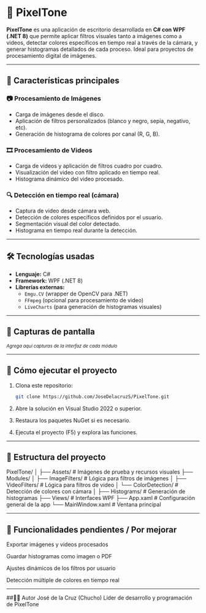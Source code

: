 # 🎨 PixelTone

**PixelTone** es una aplicación de escritorio desarrollada en **C# con WPF (.NET 8)** que permite aplicar filtros visuales tanto a imágenes como a videos, detectar colores específicos en tiempo real a través de la cámara, y generar histogramas detallados de cada proceso. Ideal para proyectos de procesamiento digital de imágenes.

---

## 🧠 Características principales

### 📷 Procesamiento de Imágenes
- Carga de imágenes desde el disco.
- Aplicación de filtros personalizados (blanco y negro, sepia, negativo, etc).
- Generación de histograma de colores por canal (R, G, B).

### 🎞️ Procesamiento de Videos
- Carga de videos y aplicación de filtros cuadro por cuadro.
- Visualización del video con filtro aplicado en tiempo real.
- Histograma dinámico del video procesado.

### 🔍 Detección en tiempo real (cámara)
- Captura de video desde cámara web.
- Detección de colores específicos definidos por el usuario.
- Segmentación visual del color detectado.
- Histograma en tiempo real durante la detección.

---

## 🛠️ Tecnologías usadas

- **Lenguaje:** C#
- **Framework:** WPF (.NET 8)
- **Librerías externas:**
  - `Emgu.CV` (wrapper de OpenCV para .NET)
  - `FFmpeg` (opcional para procesamiento de video)
  - `LiveCharts` (para generación de histogramas visuales)

---

## 📸 Capturas de pantalla

<sub>*Agrega aquí capturas de la interfaz de cada módulo*</sub>

---

## 🚀 Cómo ejecutar el proyecto

1. Clona este repositorio:

   ```bash
   git clone https://github.com/JoseDelacruzS/PixelTone.git
2. Abre la solución en Visual Studio 2022 o superior.

3. Restaura los paquetes NuGet si es necesario.

4. Ejecuta el proyecto (F5) y explora las funciones.

--- 

## 📁 Estructura del proyecto

PixelTone/
│
├── Assets/                  # Imágenes de prueba y recursos visuales
├── Modules/
│   ├── ImageFilters/        # Lógica para filtros de imágenes
│   ├── VideoFilters/        # Lógica para filtros de video
│   └── ColorDetection/      # Detección de colores con cámara
│
├── Histograms/              # Generación de histogramas
├── Views/                   # Interfaces WPF
├── App.xaml                 # Configuración general de la app
└── MainWindow.xaml          # Ventana principal

---

## 📌 Funcionalidades pendientes / Por mejorar
 Exportar imágenes y videos procesados

 Guardar histogramas como imagen o PDF

 Ajustes dinámicos de los filtros por usuario

 Detección múltiple de colores en tiempo real

---

##🧑‍💻 Autor
José de la Cruz (Chucho)
Líder de desarrollo y programación de PixelTone
